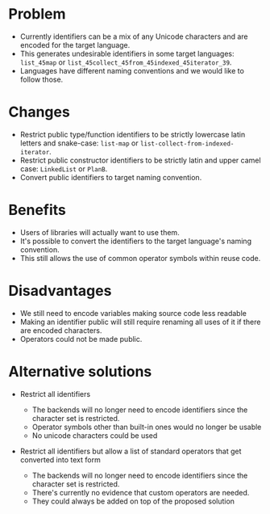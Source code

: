 # Problem

- Currently identifiers can be a mix of any Unicode characters and are encoded for the target language.
- This generates undesirable identifiers in some target languages: `list_45map` or `list_45collect_45from_45indexed_45iterator_39`.
- Languages have different naming conventions and we would like to follow those.

# Changes

- Restrict public type/function identifiers to be strictly lowercase latin letters and snake-case: `list-map` or `list-collect-from-indexed-iterator`.
- Restrict public constructor identifiers to be strictly latin and upper camel case: `LinkedList` or `PlanB`.
- Convert public identifiers to target naming convention.

# Benefits

- Users of libraries will actually want to use them.
- It's possible to convert the identifiers to the target language's naming convention.
- This still allows the use of common operator symbols within reuse code.

# Disadvantages

- We still need to encode variables making source code less readable
- Making an identifier public will still require renaming all uses of it if there are encoded characters.
- Operators could not be made public.

# Alternative solutions

- Restrict all identifiers

  - The backends will no longer need to encode identifiers since the character set is restricted.
  - Operator symbols other than built-in ones would no longer be usable
  - No unicode characters could be used

- Restrict all identifiers but allow a list of standard operators that get converted into text form

  - The backends will no longer need to encode identifiers since the character set is restricted.
  - There's currently no evidence that custom operators are needed.
  - They could always be added on top of the proposed solution
